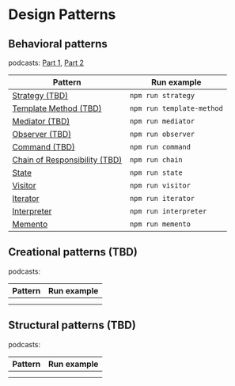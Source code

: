 # Design Patterns

## Behavioral patterns

podcasts: [Part 1](https://youtu.be/oFNCMee50Cg), [Part 2](https://youtu.be/ctxR48d_W0Q)

| Pattern                                               | Run example               |
| ----------------------------------------------------- | ------------------------- |
| [Strategy (TBD)](./behavioral/strategy)               | `npm run strategy`        |
| [Template Method (TBD)](./behavioral/template-method) | `npm run template-method` |
| [Mediator (TBD)](./behavioral/mediator)               | `npm run mediator`        |
| [Observer (TBD)](./behavioral/observer)               | `npm run observer`        |
| [Command (TBD)](./behavioral/command)                 | `npm run command`         |
| [Chain of Responsibility (TBD)](./behavioral/chain)   | `npm run chain`           |
| [State](./behavioral/state)                           | `npm run state`           |
| [Visitor](./behavioral/visitor)                       | `npm run visitor`         |
| [Iterator](./behavioral/iterator)                     | `npm run iterator`        |
| [Interpreter](./behavioral/interpreter)               | `npm run interpreter`     |
| [Memento](./behavioral/memento)                       | `npm run memento`         |

## Creational patterns (TBD)

podcasts:

| Pattern | Run example |
| ------- | ----------- |
|         |             |
|         |             |

## Structural patterns (TBD)

podcasts:

| Pattern | Run example |
| ------- | ----------- |
|         |             |
|         |             |
